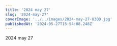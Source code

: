 ```yaml
---
title: '2024 may 27'
slug: '2024-may-27'
coverImage: '../../images/2024-may-27-U3OD.jpg'
publishedAt: '2024-05-27T15:54:08.248Z'
---
```


2024 may 27